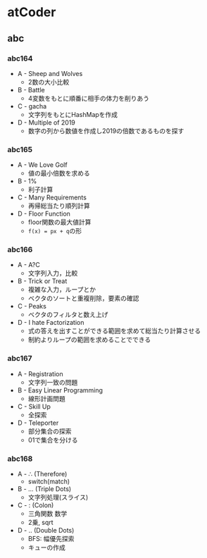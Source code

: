 # atCoder

## abc

### abc164

- A - Sheep and Wolves
  - 2数の大小比較
- B - Battle
  - 4変数をもとに順番に相手の体力を削りあう
- C - gacha
  - 文字列をもとにHashMapを作成
- D - Multiple of 2019
  - 数字の列から数値を作成し2019の倍数であるものを探す

### abc165

- A - We Love Golf
  - 値の最小倍数を求める
- B - 1%
  - 利子計算
- C - Many Requirements
  - 再帰総当たり順列計算
- D - Floor Function
  - floor関数の最大値計算
  - `f(x) = px + q`の形

### abc166

- A - A?C
  - 文字列入力，比較
- B - Trick or Treat
  - 複雑な入力，ループとか
  - ベクタのソートと重複削除，要素の確認
- C - Peaks
  - ベクタのフィルタと数え上げ
- D - I hate Factorization
  - 式の答えを出すことができる範囲を求めて総当たり計算させる
  - 制約よりループの範囲を求めることでできる

### abc167
- A - Registration
  - 文字列一致の問題
- B - Easy Linear Programming
  - 線形計画問題
- C - Skill Up
  - 全探索
- D - Teleporter
  - 部分集合の探索
  - 01で集合を分ける

### abc168

- A - ∴ (Therefore)
  - switch(match)
- B - ... (Triple Dots)
  - 文字列処理(スライス)
- C - : (Colon)
  - 三角関数 数学
  - 2乗, sqrt
- D - .. (Double Dots)
  - BFS: 幅優先探索
  - キューの作成
